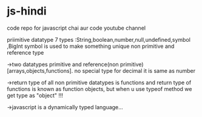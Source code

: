 # js-hindi
code repo for javascript chai aur code youtube channel


priimitive datatype
7 types  :String,boolean,number,null,undefined,symbol ,BigInt
symbol is used to make something unique
non primitive  and reference type  

->two datatypes primitive and reference(non primitive)[arrays,objects,functions].
no special type for decimal it is same as number

->return type of all non primitive datatypes is functions and return type of functions is known as function objects,
but when u use typeof method we get type as  "object" !!!

->javascript is a dynamically typed language...
